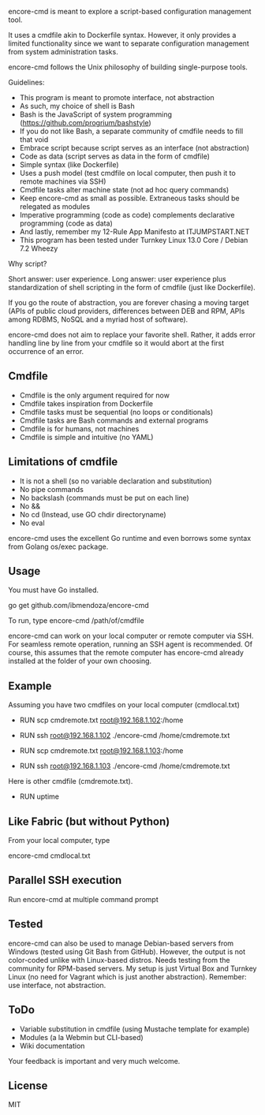 encore-cmd is meant to explore a script-based configuration management tool.

It uses a cmdfile akin to Dockerfile syntax. However, it only provides a limited functionality since we want to separate configuration management from system administration tasks.

encore-cmd follows the Unix philosophy of building single-purpose tools.

Guidelines:

- This program is meant to promote interface, not abstraction
- As such, my choice of shell is Bash
- Bash is the JavaScript of system programming (https://github.com/progrium/bashstyle)
- If you do not like Bash, a separate community of cmdfile needs to fill that void
- Embrace script because script serves as an interface (not abstraction)
- Code as data (script serves as data in the form of cmdfile)
- Simple syntax (like Dockerfile)
- Uses a push model (test cmdfile on local computer, then push it to remote machines via SSH)
- Cmdfile tasks alter machine state (not ad hoc query commands)
- Keep encore-cmd as small as possible. Extraneous tasks should be relegated as modules
- Imperative programming (code as code) complements declarative programming (code as data)
- And lastly, remember my 12-Rule App Manifesto at ITJUMPSTART.NET
- This program has been tested under Turnkey Linux 13.0 Core / Debian 7.2 Wheezy

Why script?

Short answer: user experience.
Long answer: user experience plus standardization of shell scripting in the form of cmdfile (just like Dockerfile).

If you go the route of abstraction, you are forever chasing a moving target (APIs of public cloud providers, differences between DEB and RPM, APIs among RDBMS, NoSQL and a myriad host of software).

encore-cmd does not aim to replace your favorite shell. Rather, it adds error handling line by line from your cmdfile so it would abort at the first occurrence of an error.

Cmdfile
-------

- Cmdfile is the only argument required for now
- Cmdfile takes inspiration from Dockerfile
- Cmdfile tasks must be sequential (no loops or conditionals)
- Cmdfile tasks are Bash commands and external programs
- Cmdfile is for humans, not machines
- Cmdfile is simple and intuitive (no YAML)

Limitations of cmdfile
----------------------

- It is not a shell (so no variable declaration and substitution)
- No pipe commands
- No backslash (commands must be put on each line)
- No &&
- No cd (Instead, use GO chdir directoryname)
- No eval

encore-cmd uses the excellent Go runtime and even borrows some syntax from Golang os/exec package.

Usage
-----

You must have Go installed.

go get github.com/ibmendoza/encore-cmd

To run, type encore-cmd /path/of/cmdfile

encore-cmd can work on your local computer or remote computer via SSH. For seamless remote operation, running an SSH agent is recommended. Of course, this assumes that the remote computer has encore-cmd already installed at the folder of your own choosing.

Example
-------

Assuming you have two cmdfiles on your local computer (cmdlocal.txt)

- RUN scp cmdremote.txt root@192.168.1.102:/home
- RUN ssh root@192.168.1.102 ./encore-cmd /home/cmdremote.txt

- RUN scp cmdremote.txt root@192.168.1.103:/home
- RUN ssh root@192.168.1.103 ./encore-cmd /home/cmdremote.txt


Here is other cmdfile (cmdremote.txt).

- RUN uptime


Like Fabric (but without Python)
--------------------------------

From your local computer, type

encore-cmd cmdlocal.txt


Parallel SSH execution
----------------------

Run encore-cmd at multiple command prompt

Tested
------

encore-cmd can also be used to manage Debian-based servers from Windows (tested using Git Bash from GitHub). However, the output is not color-coded unlike with Linux-based distros. Needs testing from the community for RPM-based servers. My setup is just Virtual Box and Turnkey Linux (no need for Vagrant which is just another abstraction). Remember: use interface, not abstraction.


ToDo
----

- Variable substitution in cmdfile (using Mustache template for example)
- Modules (a la Webmin but CLI-based)
- Wiki documentation

Your feedback is important and very much welcome.

License
-------

MIT

